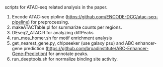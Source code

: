 scripts for ATAC-seq related analysis in the paper.
1. Encode ATAC-seq pipline (https://github.com/ENCODE-DCC/atac-seq-pipeline) for preproceesing.
2. makeATACTable.pl for summarize counts per regions.
3. DEseq2_ATAC.R for analyzing diffPeaks
4. run_mea_homer.sh for motif enrichment analysis
5. get_nearest_gene.py, chipseeker (use galaxy psu) and ABC enhancer-gene prediction (https://github.com/broadinstitute/ABC-Enhancer-Gene-Prediction) for annotate peaks.
6. run_deeptools.sh for normalize binding site activity.
